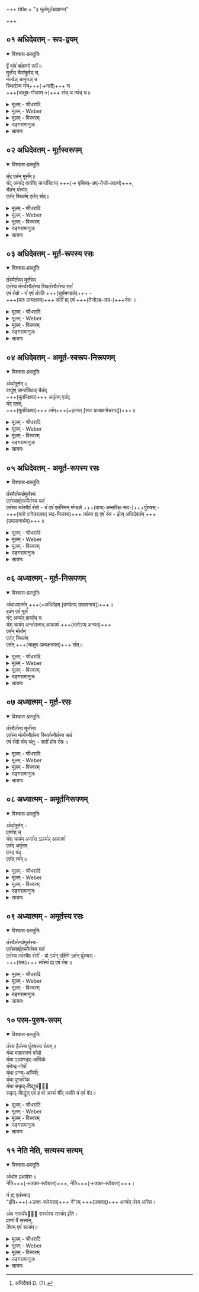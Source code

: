 +++
title = "३ मूर्तामूर्तब्राह्मणम्"

+++


## ०१ अधिदेवतम् - रूप-द्वयम्


<details open><summary>विश्वास-प्रस्तुतिः</summary>

द्वे꣡ वा꣡व꣡ ब्ब्र꣡ह्मणो रूपे꣡॥  
मूर्त्त꣡ञ् चैवा꣡मूर्तञ् च,  
म꣡र्त्त्यञ् चामृ꣡तञ् च  
स्थित꣡ञ्च य꣡च्+++(→गतौ)+++ च  
+++(चाक्षुष-गोचरम्→)+++ स꣡च् च त्य꣡च् च॥
</details>

<details><summary>मूलम् - श्रीधरादि</summary>

द्वे वाव ब्ब्र᳘ह्मणो रूपे᳘॥  
मूर्त्त᳘ञ्चैवा᳘मूर्तञ्च म᳘र्त्त्यञ्चामृ᳘तञ्च स्थित᳘ञ्च य᳘च्च स᳘च्च त्य᳘च्च॥
</details>

<details><summary>मूलम् - Weber</summary>

द्वे वाव ब्र᳘ह्मणो रूपे᳟॥  
मूर्तं᳘ चैवा᳘मूर्तं च म᳘र्त्यं चामृ᳘तं च स्थितं᳘ च य᳘च्च स᳘च्च त्यं᳘ च॥
</details>

<details><summary>मूलम् - विस्वरम्</summary>


</details>

<details><summary>रङ्गरामानुजः</summary>

**प्र- द्वे वाव ब्रह्मणो रूपे**     इत्यादि ।  
ब्रह्मणः द्वे **रूपे**     शरीरे । **वाव**     शब्दः प्रसिद्धौ ।  
के ते द्वे रूपे इत्यत्राह - **मूर्तञ्चामूर्तं च**     इत्यादि । 

**'मूर्त'**     - कठिनम् , **अमूर्तं** अकठिनम् ।  

**मर्त्यं**  - मरणधर्मात्मकम् । विनश्वरम् इत्यर्थः ।  
**अमृतं**     - तदितरत् ।

**स्थितम्**     - अव्यापकम् ।  
**यत्**     - व्यापकम् । एति गच्छति सर्वानिति यत् । व्यापकमिति यावत् ।  

**सत्**     - चाक्षुषप्रत्यक्षोपलभ्यम् । स्वतो रूपवदिति यावत् ।  
**त्यत्**     - तदितरत् इत्यर्थः ॥१॥
</details>


<details><summary>सायणः</summary>

…
</details>


## ०२ अधिदेवतम् - मूर्तस्वरूपम्


<details open><summary>विश्वास-प्रस्तुतिः</summary>

त꣡द् एत꣡न् मूर्त्त꣡म्॥  
य꣡द् अन्य꣡द् वायो꣡श् चान्त꣡रिक्षाच् +++(→ पृथिव्य्-अप्-तेजो-लक्षणं)+++,  
चैत꣡न् म꣡र्त्त्यम्  
एत꣡त् स्थित꣡म् एत꣡त् स꣡त्॥
</details>

<details><summary>मूलम् - श्रीधरादि</summary>

त᳘देत᳘न्मूर्त्तम्[[!!]]॥  
(र्त्तंय᳘) य᳘दन्य᳘द्वायो᳘श्चान्त᳘रिक्षाच्चैतन्म᳘र्त्त्यमेत᳘त्स्थित᳘मेतत्सत्[[!!]]॥
</details>

<details><summary>मूलम् - Weber</summary>

त᳘देत᳘न्मूर्त᳘म्॥  
य᳘दन्य᳘द्वायो᳘श्चान्त᳘रिक्षाच्चैतन्म᳘र्त्यमेत᳘त्स्थित᳘मेतत्स᳘त्॥
</details>

<details><summary>मूलम् - विस्वरम्</summary>


</details>

<details><summary>रङ्गरामानुजः</summary>

एवं ब्रह्मरूपत्वेन प्रतिज्ञाते मूर्तामूर्ते दर्शयन्ती श्रुतिः  
तत्र प्रथमं मूर्तमर्त्यस्थित-सद्-आत्मकं रूपं दर्शयति - तद् एतन् मूर्तम् इत्य्-आदि ।  
**यदन्यद् वायोश्चान्तरिक्षाच्च**     ।  वाय्वन्तरिक्ष-व्यतिरिक्तं पृथिव्य्-अप्-तेजो-लक्षणं यद् अस्ति, तदेतत् कठिनत्वेन मूर्तम् ।  

**एतन्मर्त्यमेतत् स्थितमेतत्सत्**     ।

तथा मूर्तत्वेनोक्तम् एतद् एव रूपं  
विनश्वरत्वाव्यापकत्व-चाक्षुष-प्रत्यक्षोपलभ्यत्व-रूप--धर्म-युक्ततया मर्त्य-स्थित-सच्-छब्द-वाच्यम् इत्य् अर्थः ।  
अत्र काठिन्यम् अप्-तेजसोः करका-सुवर्णादौ द्रष्टव्यम् ।
</details>



<details><summary>सायणः</summary>

…
</details>


## ०३ अधिदेवतम् - मूर्त-रूपस्य रसः


<details open><summary>विश्वास-प्रस्तुतिः</summary>

त꣡स्यैत꣡स्य मूर्त्त꣡स्य  
एत꣡स्य म꣡र्त्त्यस्यैत꣡स्य स्थित꣡स्यैत꣡स्य सत꣡  
एष꣡ र꣡सो - य꣡ एष꣡ त꣡पति +++(सूर्यमण्डले)+++ -  
+++(यतः प्रत्यक्षस्य)+++ स꣡तो꣡ ह्य् एष꣡ +++(तेजोऽब्-अन्न-)+++र꣡सः ॥
</details>

<details><summary>मूलम् - श्रीधरादि</summary>

(त्त᳘) त᳘स्यैत᳘स्य मूर्त्त᳘स्य॥  
(स्यै) एत᳘स्य म᳘र्त्त्यस्यैत᳘स्य स्थित᳘स्यैत᳘स्य सत᳘ ऽएष र᳘सो य ऽएष[[!!]] त᳘पति स᳘तो᳘ ह्येष रसः[[!!]]॥
</details>

<details><summary>मूलम् - Weber</summary>

त᳘स्यैत᳘स्य॥  
मूर्त᳘स्यैत᳘स्य म᳘र्त्यस्यैत᳘स्य स्थित᳘स्यैत᳘स्य सत᳘ एष र᳘सो य᳘ एष त᳘पति सतोॗ ह्येष र᳘सः॥
</details>

<details><summary>मूलम् - विस्वरम्</summary>


</details>

<details><summary>रङ्गरामानुजः</summary>

**तस्यैतस्य मूर्तस्य**     इत्यादि ।  
य एष तपति लोकं तेजोमण्डलरूपेण **एषः**     - तदेतदादित्यमण्डलं

**हि**    - यस्मात्  
**सच्**-छब्दितस्य तेजोबन्नस्य रसः  
तेजोबन्नवत् मण्डलस्य प्रत्यक्षोपलभ्यमानत्वाद् इति भावः ।  
तस्माद्धेतोः आदित्यमण्डले मूर्तत्व-मर्त्यत्व-स्थितत्त्व-सत्त्व-रूप-धर्म-चतुष्टययुक्त
तेजोबन्न-रसत्व-बुद्धिः कर्तव्या इत्यर्थः ॥ २ ॥

</details>


<details><summary>सायणः</summary>

…
</details>


## ०४ अधिदेवतम् - अमूर्त-स्वरूप-निरूपणम्


<details open><summary>विश्वास-प्रस्तुतिः</summary>

अ꣡था꣡मूर्त्तम्॥  
वायु꣡श् चान्त꣡रिक्षञ् चैत꣡द्  
+++(मूर्तापेक्षया)+++ अमृ꣡तम् एत꣡द्  
य꣡द् एत꣡त्,  
+++(मूर्तापेक्षया)+++ त्य꣡म्+++(=इतरत् [सतः प्रत्यक्षगोचरात्])+++॥
</details>

<details><summary>मूलम् - श्रीधरादि</summary>

(सो ऽथा᳘) अथा᳘मूर्त्तम्॥  
(म्वा) व्वायु᳘श्चान्त᳘रिक्षञ्चैत᳘दमृ᳘तमेतद्य᳘देतत्त्यम्[[!!]]॥
</details>

<details><summary>मूलम् - Weber</summary>

अथा᳘मूर्तम्॥  
वायु᳘श्चान्त᳘रिक्षं चैत᳘दमृ᳘तमेतद्य᳘देतत्त्य᳘म्॥
</details>

<details><summary>मूलम् - विस्वरम्</summary>


</details>

<details><summary>रङ्गरामानुजः</summary>

**प्र-- अथामूर्तम्**     इति । रूपमुच्यते इति शेषः । तदेवाह - **वायुश्चान्तरिक्षञ्च**     इति ।

**एतदमृतमेतद्यदेतत्त्यत्**     इति ।  
अत्र वाय्वाकाशयोः अमृतत्व-यत्त्व-रूपाविनश्वरत्व-व्यापकत्वे आपेक्षिके मन्तव्ये,  
त्यत्वञ्च स्वतो रूपवत्त्वाभाव-पर्यवसन्नं ग्राह्यम् ।  
अतस्तयोर् विनाशित्व-कार्यत्व-प्रत्यक्षत्वादेर् अविरोधः । 
</details>


<details><summary>सायणः</summary>

…
</details>


## ०५ अधिदेवतम् - अमूर्त-रूपस्य रसः


<details open><summary>विश्वास-प्रस्तुतिः</summary>

त꣡स्यैत꣡स्या꣡मूर्त्तस्य  
एत꣡स्यामृ꣡तस्यैत꣡स्य यत꣡  
एत꣡स्य त्य꣡स्यैष꣡ र꣡सो - य꣡ एष꣡ एत꣡स्मिन् म꣡ण्डले +++(वाय्व्-अन्तरिक्ष-रूप-)+++पु꣡रुषस् -  
+++(यतो ऽगोचरत्वात् सद्-भिन्नस्य)+++ त्य꣡स्य ह्य् एष꣡ र꣡स - इ꣡त्य् अधिदेवत꣡म् +++(उपासनार्थम्)+++॥
</details>

<details><summary>मूलम् - श्रीधरादि</summary>

(त्यन्त᳘) त᳘स्यैतस्या᳘मूर्त्तस्य॥  
(स्यै) एत᳘स्यामृ᳘तस्यैत᳘स्य यत᳘ ऽएत᳘स्य त्य᳘स्यैष र᳘सो य᳘ ऽएष᳘ ऽएत᳘स्मिन्म᳘ण्डले पु᳘रुषस्त्य᳘स्य᳘ ह्येष र᳘स ऽइ᳘त्यधिदेवतम्॥
</details>

<details><summary>मूलम् - Weber</summary>

त᳘स्यैतस्या᳘मूर्तस्य॥  
एत᳘स्यामृत᳘स्यैत᳘स्य यत᳘ एत᳘स्य त्य᳘स्यैष र᳘सो य᳘ एष᳘ एत᳘स्मिन्म᳘ण्डले पु᳘रुषस्त्य᳘स्यॗ ह्येष र᳘स इ᳘त्यधिदेवतम् [^wbr_1] ॥  

[^wbr_1]: अधिदैवतं D. (?).
</details>

<details><summary>मूलम् - विस्वरम्</summary>


</details>

<details><summary>रङ्गरामानुजः</summary>

**तस्यैतस्यामूर्तस्य**     इत्यादि । **त्यस्य ह्येष रसः**     ।

**हि**     - यस्माद् आदित्यमण्डलस्थ-पुरुषः अस्मद्-आदि-प्रत्यक्षागोचरत्वात् त्यस्य रसः ।

तस्माद् अमूर्तत्वामृतत्व-यत्त्व-त्यत्त्व-लक्षण-धर्म-चतुष्टयाश्रय--वाय्व्-अन्तरिक्ष-सत्त्व-बुद्धिः आदित्य-मण्डल-स्थ-पुरुषे परमात्मनि कर्तव्या इत्यर्थः । **इत्यधिदैवतम्**     ।  
**इति** - उक्तरीत्या  
**अधिदैवतम्** उपासनकर्तव्यता प्रकार उक्त इत्यर्थः ॥ ३ ॥
</details>


<details><summary>सायणः</summary>

…
</details>


## ०६ अध्यात्मम् - मूर्त-निरूपणम्


<details open><summary>विश्वास-प्रस्तुतिः</summary>

अ꣡थाध्यात्म꣡म् +++(=अधिदेहम् [वर्ण्यतय् उपासनाय])+++॥  
इद꣡म् एव꣡ मूर्त्तं꣡  
य꣡द् अन्य꣡त् प्राणा꣡च् च  
य꣡श् चाय꣡म् अन्त꣡रात्मन्न् आकाश꣡ +++(ततोऽप्य् अन्यत्)+++  
एत꣡न् म꣡र्त्यम्  
एत꣡त् स्थित꣡म्  
एत꣡त् +++(चाक्षुष-प्रत्यक्षत्वात्)+++ स꣡त्॥
</details>

<details><summary>मूलम् - श्रीधरादि</summary>

(म᳘) अ᳘थाध्यात्म᳘म्॥  
(मि) इद᳘मेव᳘ मूर्त्तं य᳘दन्य᳘त्प्राणा᳘च्च य᳘श्चाय᳘मन्त᳘रात्मन्नाकाश᳘ ऽएतन्म᳘र्त्त्यमेत᳘त्स्थित᳘मेतत्सत्[[!!]]॥
</details>

<details><summary>मूलम् - Weber</summary>

अ᳘थाध्यात्म᳘म्॥  
इद᳘मेव᳘ मूर्तं य᳘दन्य᳘त्प्राणा᳘च्च य᳘श्चाय᳘मन्त᳘रात्म᳘न्नाकाश᳘ एतन्म᳘र्त्यमेत᳘त्स्थित᳘मेतत्स᳘त्॥
</details>

<details><summary>मूलम् - विस्वरम्</summary>


</details>

<details><summary>रङ्गरामानुजः</summary>

**प्र--अथाध्यात्मम्**     इति ।  
इतः परम् अध्यात्मं मूर्तामूर्त-रसोपास-चिन्ता-प्रकारो **वर्ण्यते** इत्यर्थः ।  
**अध्यात्मम्**     - आत्मनि । देह इत्यर्थः ।  
**इदमेव** - आकाश इति।  
**यत्** मुख्य-**प्राणाद् अन्यत्**,  
**यश् चान्तरात्मन्** शरीरान्तः **आकाशः** तस्माच्चान्यत्,  
सर्वमिदं मूर्तीमत्यर्थः ।

**आकाश**     इत्यत्र तस्माच्च इति शेषः ।  
एतन्मर्त्यं, एतदेव स्थितं, एतदेव सच्च इत्यर्थः।
</details>


<details><summary>सायणः</summary>

…
</details>


## ०७ अध्यात्मम् - मूर्त-रसः


<details open><summary>विश्वास-प्रस्तुतिः</summary>

त꣡स्यैत꣡स्य मूर्त्त꣡स्य  
एत꣡स्य म꣡र्त्यस्यैत꣡स्य स्थित꣡स्यैत꣡स्य सत꣡   
एष꣡ र꣡सो य꣡च् च꣡क्षुः - सतो꣡ ह्येष र꣡सः॥
</details>

<details><summary>मूलम् - श्रीधरादि</summary>

(त्त᳘) त᳘स्यैत᳘स्य मूर्त्त᳘स्य॥  
(स्यै) एत᳘स्य म᳘र्त्त्यस्यैत᳘स्य स्थित᳘स्यैत᳘स्य सत᳘ ऽएष र᳘सो यच्च᳘क्षुः सतो᳘ ह्येष रसः[[!!]]॥
</details>

<details><summary>मूलम् - Weber</summary>

त᳘स्यैत᳘स्य मूर्त᳘स्य॥  
एत᳘स्य म᳘र्त्यस्यैत᳘स्य स्थित᳘स्यैत᳘स्य सत᳘ एष र᳘सो यच्च᳘क्षुः सतोॗ ह्येष र᳘सः॥
</details>

<details><summary>मूलम् - विस्वरम्</summary>


</details>

<details><summary>रङ्गरामानुजः</summary>

तस्येतस्य मूर्तस्य इत्यादि ।  
चक्षुर्-गोलस्य प्रत्यक्षोपलभ्यत्वेन सद्-रसत्व-सम्भवात्  
अनुगल??-मूर्तत्व-मर्त्यत्व-स्थितत्व-रूप-धर्म-चतुष्टय-विशिष्ट-  
प्राण-शरीरान्तर्-आकाशोभयान्य-शरीर-वर्ति    -  
वस्तु-रसत्व-बुद्धिः कर्तव्या इत्यर्थः ।  
पदार्थाः पूर्ववत् ॥ ४ ॥
</details>



<details><summary>सायणः</summary>

…
</details>


## ०८ अध्यात्मम् - अमूर्तनिरूपणम्


<details open><summary>विश्वास-प्रस्तुतिः</summary>

अ꣡था꣡मूर्त्तम् -  
प्राण꣡श् च  
य꣡श् चाय꣡म् अन्त꣡रा ऽऽत्म꣡न्न् आकाश꣡  
एत꣡द् अमृ꣡तम्  
एतद् य꣡द्  
एत꣡त् त्य꣡म्॥
</details>

<details><summary>मूलम् - श्रीधरादि</summary>

(सो ऽथा᳘) अथा᳘मूर्त्तम्॥  
(म्प्रा) प्प्राण᳘श्च य᳘श्चाय᳘मन्त᳘रा ऽऽत्म᳘न्नाकाश᳘ ऽएत᳘दमृ᳘तमेतद्य᳘देतत्त्यम्[[!!]]॥
</details>

<details><summary>मूलम् - Weber</summary>

अथा᳘मूर्तम्॥  
प्राण᳘श्च य᳘श्चाय᳘मन्त᳘रात्म᳘न्नाकाश᳘ एत᳘दमृ᳘तमेतद्य᳘देतत्त्य᳘म्॥
</details>

<details><summary>मूलम् - विस्वरम्</summary>


</details>

<details><summary>रङ्गरामानुजः</summary>

**प्र-- अथामूर्तम्**     इति । रूपमुच्यत इति शेषः । 
</details>


<details><summary>सायणः</summary>

…
</details>


## ०९ अध्यात्मम् - अमूर्तस्य रसः


<details open><summary>विश्वास-प्रस्तुतिः</summary>

त꣡स्यैत꣡स्या꣡मूर्त्तस्य-  
एत꣡स्यामृ꣡तस्यैत꣡स्य यत꣡  
एत꣡स्य त्य꣡स्यैष र꣡सो꣡ - यो ऽय꣡न् दक्षि꣡णे ऽक्ष꣡न् पु꣡रुषस् -  
+++(यतः)+++ त्य꣡स्य꣡ ह्य् एष꣡ र꣡सः॥
</details>

<details><summary>मूलम् - श्रीधरादि</summary>

(त्यन्त᳘) त᳘स्यैतस्या᳘मूर्त्तस्य॥  
(स्यै) एत᳘स्यामृ᳘तस्यैत᳘स्य यत᳘ ऽएत᳘स्य त्य᳘स्यैष र᳘सो᳘ यो ऽय᳘न्दक्षि᳘णे ऽक्षन्पु᳘रुषस्त्य᳘स्य᳘ ह्येष र᳘सः॥
</details>

<details><summary>मूलम् - Weber</summary>

त᳘स्यैतस्या᳘मूर्तस्य॥  
एत᳘स्यामृ᳘तस्यैत᳘स्य यत᳘ एत᳘स्य त्य᳘स्यैष र᳘सोॗ योऽयं᳘ दक्षिॗणेऽक्षन्पु᳘रुषस्त्य᳘स्यॗ ह्येष र᳘सः॥
</details>

<details><summary>मूलम् - विस्वरम्</summary>


</details>

<details><summary>रङ्गरामानुजः</summary>

**प्राणश्च..... एतदमृतम्** इत्यादि ।  
प्राणहार्दाकाशयोर् अमूर्तत्वामृतत्व-यत्त्व-त्यत्त्वाख्य-धर्म-चतुष्टयवत्त्वस्य पूर्वोक्तरीत्या सम्भवाद्  
अमूर्तत्वादि-धर्म-चतुष्टयाश्रय-प्राण-हार्दाकाशयोः दक्षिणाक्षि-स्थः पुरुषः परमात्मा रसः,  
तस्यास्मद्-आदि-प्रत्यक्षानुपलभ्यत्वेन त्यस्य रसत्वात् ।  
ततश् च दक्षिणाक्षिस्थे परमात्मनि अमूर्तत्वादि-चतुष्टय-विशिष्ट-प्राणहार्दाकाश-रसत्व-बुद्धिः कर्तव्या इत्यर्थः ।

ननु अहि-कुण्डलाधिकरण-भाष्ये - मूर्तामूर्तस्याचित्-प्रपञ्चस्य ब्रह्मणो रूपत्वम्।  
द्वे वाव ब्रह्मणो रूपे इत्यादिनोपदिश्यते इत्युक्तम् ।  
तत् व्याचक्षाणैर्व्यासार्यैः चिदचिदात्मकप्रपञ्च कथनेन अचित्प्रपञ्चोपि कथितस्स्यादित्यर्थः ।  
न त्वन्ययोगव्यवच्छेदः सङ्गत्युपयोगित्वेन अचित्प्रपञ्चोपादानं कृतमिति भाष्यस्थमचित् प्रपञ्चपदं चित्प्रपञ्चस्याप्युपलक्षकमिति व्याख्यातम् । न चास्मिन् श्रुतिसन्दर्भे चित्प्रपञ्चसमर्पकं किमपि पदं दृश्यते इति चेत् न ।  
वाय्वन्तरिक्षादिशब्दानां चित्संसृष्टाचित्परत्वोपपत्त्या चित्प्रपञ्चस्यापि उपादानसम्भवेन चेतनाचेतन-प्रपञ्चस्य द्वे वाव ब्रह्मणो रूपे इत्यादिना ब्रह्मशरीरत्वप्रतिपादनादिति ध्येयम् ॥ ५ ॥
</details>


<details><summary>सायणः</summary>

…
</details>


## १० परम-पुरुष-रूपम्


<details open><summary>विश्वास-प्रस्तुतिः</summary>

त꣡स्य हैत꣡स्य पु꣡रुषस्य रू꣡पम्॥  
य꣡था माहारजनं꣡ वा꣡सो  
य꣡था ऽऽपाण्ड्व्-आ꣡विकं  
य꣡थेन्द्र-गोपो꣡  
य꣡था ऽग्न्य्-अर्च्चि꣡र्  
य꣡था पुण्ड꣡रीकं  
य꣡था सकृद्-विद्युत्त꣡ᳫँ꣡  
सकृद्-विद्यु꣡त्त् एव꣡ ह꣡ वा꣡ अस्य꣡ श्री꣡र् भवति य꣡ एवं꣡ वे꣡द॥
</details>

<details><summary>मूलम् - श्रीधरादि</summary>

(स्त᳘) त᳘स्य हैत᳘स्य पु᳘रुषस्य रूपम्[[!!]]॥  
(पँय᳘) य᳘था माहारजनम्वा᳘सो य᳘था ऽऽपाण्ड्वा᳘विकं य᳘थेन्द्रगोपो य᳘था ऽग्न्यर्च्चिर्य्य᳘था पुण्ड᳘रीकं य᳘था सकृद्विद्युत्त᳘ᳫँ᳘ सकृद्विद्यु᳘त्तेव ह वा᳘ ऽअस्य श्री᳘र्भ्भवति य᳘ ऽएवम्वे᳘द॥
</details>

<details><summary>मूलम् - Weber</summary>

त᳘स्य हैत᳘स्य पु᳘रुषस्य रूप᳘म्॥  
य᳘था माहारजनं वा᳘सो य᳘था पाण्ड्वा᳘विकं य᳘थेन्द्रगोपो य᳘थाग्न्यर्चिर्य᳘था पुण्ड᳘रीकं य᳘था सकृद्विद्युत्त᳘ᳫं᳘ सकृद्विद्युॗत्तेव ह वा᳘ अस्य श्री᳘र्भवति य᳘ एवं वे᳘द॥
</details>

<details><summary>मूलम् - विस्वरम्</summary>


</details>

<details><summary>रङ्गरामानुजः</summary>

**प्र--**     अथ न केवलं ब्रह्मणो मूर्तामूर्ताख्यचेतनाचेतनशरीरकत्वम् - दिवयतेजो-विराजमान-दिव्य-विग्रहोप्य् अस्ति इत्याह -**तस्य हैतस्य पुरुषस्य रूपम्**     इत्यादिना ।  

यथा माहारजनं वासः कौसुम्भवस्रमिव यथा **पाण्ड्वाविकं**     - पाण्डरवर्णः 'कम्बल, इव’ **यथेन्द्रगोपः**     - शक्रगोपक्रिमिरिव, यथाग्नयर्चिः-अग्नेर्ज्वालेव, **यथा पुण्डरीकम्**     -

अम्भोजमिव इत्यर्थः । **यथा सकृद्विद्युत्तम्**     । विद्युत्तमिति द्युतेर्निष्ठा ।विद्योतनमिति

यावत् । **सकृत्**     - युगपत् प्रवृत्ता विद्युदिव इत्यर्थः । एवंरूपं रूपं **तस्यैतस्य**    -

मूर्तामूर्तचिदचिच्छरीरस्य तद्रसत्वेनोपास्यस्य ब्रह्मणः **ह**    - आदित्यवर्णं तमसः परस्तात्,

विद्युतः पुरुषात्, हिरण्मयः पुरुषः इत्यादिश्रुत्यन्तरप्रसिद्धं भवति इति पूर्वेणान्ययः ।

**सकृद्विद्युत्तेव ह वा अस्य श्रीर्भवति**     इति । **सकृद्विद्युत्तेव**    - युगपत्प्रवृत्तविद्युदिव ।

अस्य श्रीः प्रकाशमाना भवति । य **एवं**     - पूर्वोक्तरीत्या **वेद**    -उपास्ते इत्यर्थः ।
</details>


<details><summary>सायणः</summary>

…
</details>


## ११ नेति नेति, सत्यस्य सत्यम्


<details open><summary>विश्वास-प्रस्तुतिः</summary>

अ꣡था꣡त ऽआदेशः॥  
ने꣡ति+++(→उक्त-रूपेयत्ता)+++, ने꣡ति+++(→उक्त-रूपेयत्ता)+++।  

न꣡ ह्य् एत꣡स्माद्  
"इ꣡ति+++(→उक्त-रूपेयत्ता)+++ ने꣡"त्य्  +++(उक्ताद्)+++ अन्य꣡त् प꣡रम् अस्ति।  

अ꣡थ नामधे꣡यᳫँ᳭ सत्त्य꣡स्य सत्त्य꣡म् इ꣡ति।  
प्राणा꣡ वै꣡ सत्त्य꣡न्,  
ते꣡षाम् एष꣡ सत्य꣡म्॥
</details>

<details><summary>मूलम् - श्रीधरादि</summary>

(दा) अथा᳘त ऽआदेशः॥  
(शो) ने᳘ति ने᳘ति न᳘ ह्येत᳘स्मादि᳘ति ने᳘त्यन्यत्प᳘रमस्त्य᳘थ नामधे᳘यᳫँ᳭ सत्त्य᳘स्य सत्त्यमि᳘ति प्प्राणा वै᳘ सत्त्यन्ते᳘षामेष᳘ सत्त्यम्[[!!]]॥
</details>

<details><summary>मूलम् - Weber</summary>

अथा᳘त आदेशो᳟॥  
ने᳘ति ने᳘ति नॗ ह्येत᳘स्मादि᳘ति ने᳘त्यन्यत्प᳘रमस्त्य᳘थ नामधे᳘यᳫं सत्य᳘स्य सत्यमि᳘ति प्राणा वै᳘ सत्यं ते᳘षामेष᳘ सत्य᳘म्॥
</details>

<details><summary>मूलम् - विस्वरम्</summary>


</details>

<details><summary>रङ्गरामानुजः</summary>

द्वे वाव ब्रह्मणो रूपे इति मूर्तामूर्तात्मकरूपवत्त्वे ब्रह्मणः कथिते तत्प्रयुक्तेयत्ता-लक्षण-परिच्छेद-रूप-प्रकारवत्त्वं प्राप्तं प्रतिषेद्धुम् उपक्रमते - **अथात आदेशो नेति नेति आदेशः**     - उपदेश इत्यर्थः ।  
क्रियत इति शेषः ।  
**अथ**     - शब्दो वाक्यान्तरोपन्यासार्यः ।  
**अतः**     - पूर्वं ब्रह्मणो मूर्तामूर्तशरीरत्वेन उक्तत्वात् तत्प्रयुक्तेयत्तानिवारणाय अयमुपदेशः क्रियत इत्यर्थः ।  
इति शब्द इयत्तालक्षणप्रकारवचनः ।  
**नेति नेति**     - नैवम् नैवम् इत्यर्थः ।  
मूर्तामूर्तात्मक-रूपद्वयवत्त्व-प्रयुक्तेयत्ता-लक्षण-प्रकार-युक्तो नेत्य् अर्थः ।  
इयत्तायाः नेति नेतीत?? वीप्सा आत्यन्तिकाभाव द्योतनार्था ।  

नेति नेतीतीयत्ता-निषेध एव -  
न पूर्वोक्तप्रकारनिषेध इत्यभिप्रायेणाह -  
**न ह्येतस्माद् इति नेत्यन्यत्परमस्ति**     इति ।  

**इति नेति**     इयत्ता-रहितं यद् ब्रह्म ।
प्रतिपादितम्, तस्मादेतस्मादन्यद्वस्तु परं न ह्यस्ति ।  
ब्रह्मणोऽन्यत् स्वरूपतो गुणतश्च **परं**- उत्कृष्टं नास्तीत्यर्थः ।  
न त्व् अन्य-मात्रस्यात्र निषेधः ।  
तथा हि सति अन्यत् - परमिति पदद्वयान्यतरवैयर्थ्यापत्तेरिति द्रष्टव्यम् ।  

तद् उपपादयति -  
**अथ नामधेयं सत्यस्य सत्यं प्राणा वै सत्यं प्राणा वै सत्यं तेषामेष सत्यम्**     इति । प्रकृतिवत् स्वरूपविकाररहिततया

सत्यशब्दवाच्येभ्यः प्राणशब्दनिर्दिष्टेभ्य चेतनेभ्योऽपि कदाचिदपि ज्ञानादिसङ्कोचाभावात्

परमात्मा **सत्यं**     - निर्विकारमित्यतः तस्य सत्यस्य सत्यमिति नामधेयं भवति । अतः

चेतनाचेतनाभ्यां परः स एवेति न ततोऽप्यन्यः पर इत्यर्थः ।

ननु द्वे वाव ब्रह्मणो रूपे इति पूर्वमुपदिष्टस्य मूर्तामूर्तात्मकरूपस्य, तस्य हैतस्य

पुरुषस्य रूपं यथा माहारजनं वासः इति सन्दर्भेण उपदिष्टस्य वा रूपस्य अथात आदेशो

नेति नेति इत्यनेन निषेधः किं न स्यादिति चेत् - न, तथा सति रूपिणोपि ब्रह्मणः

प्रतिषेधः प्राप्नोति । ननु तथा सति मानान्तराप्राप्तब्रह्मस्वरूपप्रतिपादकशास्त्राप्रामाण्यप्रसङ्गात्

तन्निषेधो नोपपद्यते इति चेन्न - द्वे वाव ब्रह्मणो रूपे इति ब्रह्मणो मानान्तराप्राप्त-

मूर्तामूर्तात्मकरूपद्वयवत्त्वप्रतिपादकशास्त्रस्याप्यप्रामाण्यप्रसङ्गसाम्यात् । न चोपासनार्थ

तदुपदेशसाफल्यमिति वाच्यम् । ब्रह्मस्वरूपेऽपि तथात्वप्रसङ्गात् । अतः नेति नेति इत्यनेन

इयत्तैव निषिध्यते ।  
इदं वाक्यम् उभयलिङ्गपादे प्रकृतैतावत्वम् (ब्र.सू.३-२-२१) इति सूत्रे चिन्तितम् ।  
तत्र हि संसारिजीवस्येव ब्रह्मणोऽपि मनुष्यादिदेहान्तरवस्थित्या  
तत्प्रयुक्तसुखदुःखभोक्तृत्वमपि प्रसजेत् ।  
यद्यपि परमात्मनो देहान्तरावस्थितिप्रयुक्तभोक्तृत्वम् आशङ्क्य परितो

दह्यमानगृहान्तर्वतित्वे देवदत्तयज्ञदत्तयोरविशिष्टेऽपि तत्स्वामिनस्तदभिमानिनो देवदत्तस्येव

यज्ञदत्तस्य तत्कृतदुःखादर्शनवत् देहान्तर्वर्तित्वे जीवपरयोरविशिष्टेऽपि तयोरन्यः पिप्पलं

स्वाद्वत्ति अनश्नन् अन्योऽभिचाकशीति (मुं.उ.३-१-१) इति श्रुत्यनुसारेण देहाभिमानि

जीववत् न परस्य भोक्तृत्वमिति सम्भोगप्राप्तिरिति चेन्न वैशेष्यात् (ब्र.सू.१-२-८) इति

सूत्रे स्थितम् । तथा स्मृतिपादेपि सर्वस्यापि परमात्मशरीरतया शरीरं प्रति स्वामित्वमपि

परमात्मनोऽस्तीति मनुष्यादिशरीरस्वामिनः तदन्तर्वर्तिनः परमात्मनो भोक्तृत्वमवर्जनीयमिति

जीवेश्वरस्वभावाविभाग इति पूर्वपक्षं प्रापय्य शरीरस्वामित्वेपि तदन्तर्वतित्वेति नित्याविर्भूतापहत-

पाप्मत्वादिगुणकस्य परमात्मनो न भोक्तृत्वप्रसङ्गः । यथा लोके राजशासनानुवर्तिनां

तदतिवर्तिनां च राजानुग्रहनिग्रहकृतसुखदुःखयोगेपि न राज्ञि तत्प्रसक्तिः । एवं न

परमात्मनि शात्सरि भोक्तृत्वप्रसक्तिरिति भोक्त्रापत्तेरविभागश्चेत्स्यालोकवत् (ब्र.सू.२-१-१४)

इत्यधिकरणे स्थितम् ॥

तथापि शासकस्यापि राज्ञः स्वेच्छयापि पूयशोणितादिकर्दमिते कारागृहेय सतो

दुःखसम्बन्धापरिहारवत् परमात्मनोपि स्वेच्छया हेयेषु मनुष्यादिशरीरेषु वसतो

दुःखसम्बन्धोऽपरिहार्यः । ब्राह्मणादिशरीरस्वामित्वाच्च, ब्राह्मणादिशब्दवाच्यत्वावश्यम्भावेन

ब्राह्मणो यजेत इत्यादि विधिकिङ्करत्वावश्यंभावेन कर्मवश्यत्वादेरप्यवश्यम्भावात्

इति पूर्वपक्षे प्राप्ते - न स्थानतोपि परस्योभयलिङ्गं सर्वत्र हि (ब्र.सू.३-२-११) मनुष्यादि-

देहस्थानप्रयुक्तं भोक्तृत्वं परस्य न सम्भवति । अपहतपाप्म विजरो विमृत्युर्विशोको

विजिधित्सोऽपिपासः सत्यकामः सत्यसङ्कल्पः (छां.उ.८-१-५) इति श्रुत्या सर्वत्र हि

विद्यमानं परं ब्रह्म हेयप्रत्यनीकत्वकल्याणैकतानत्वरूपोभयलिङ्गयुक्तमेव भवति । अतो न

भोक्तृत्वप्रसङ्गः । भेदादिति चेन्न प्रत्येकमतद्वचनात् (ब्र.सू.३-२-१२) यथा जीवस्य

अपहतपाप्मत्वादिगुणाष्टकयुक्तस्यापि मनुष्यादि देहयोगरूपावस्थाभेदाभ्दोक्तृत्वम् - एवं

परमात्मनोऽपि किं न स्यादिति चेन्न - स त आत्मान्तर्याम्यमृत इति । अन्तर्यामिणः

परस्य ब्रह्मणो नित्याविर्भूतगुणाष्टकत्वलक्षणामृतत्वं श्रूयते - अतो न जीवसाम्यम् । अपि

चैवमेके (ब्र.सू.३-२-१३) अपि च एके शाखिनः तयोरन्यः पिप्पलं स्वाद्वत्त्यनश्नन्नन्योऽभि-

चाकशीति (मुं.उ.३-१-१, श्वे.उ.४-६) इति जीवपरयोर्भोक्तृत्वलक्षणं वैषम्यमधीयते ।

अरूपवदेव हि तत्प्रधानत्वात् (ब्र.सू.३-२-१४) सर्वशरीर्यपि ब्रह्म अरूपवदेव - अशरीरि-

तुल्यमेव । आकाशो ह वै नामरूपयोनिर्वहिता ते यदन्तरेति (छा.उ.८-१४-१),

नामरूपकार्यास्पृष्टतत्वे सति नामरूपनिर्वोढृत्वस्य प्रतिपादनेन मनुष्यादिनामरूप-

सम्बन्धकृतकार्यस्य तत्राप्रसक्तेः । अतः सर्वत्र विद्यमानमपि ब्रह्म उभयलिङ्गमेव ।

ननु ब्रह्मणः कल्याणगुणा न सन्ति - अथात आदेशो नेति नेति इति प्रतिषेधादिति

चेत् - तत्राह प्रकाशवच्चावैयर्थ्यात् (ब्र.सू.३-२-१५)। यथा सत्यं ज्ञानमनन्तं ब्रह्म

(तै.आन.२-१) इति श्रुत्यवैय्यर्थ्याय ज्ञानादिरूपत्वमभ्युपगम्यते । एवं सत्यकामस्सत्यसङ्कल्प

इत्यादि श्रुत्यवैयर्थ्याय कल्याणगुणगणोप्यभ्युपगन्तव्यः । ननु सत्यं ज्ञानमिति ज्ञानस्वरूपत्व

प्रतिपादनादेव ज्ञानस्य गुणाश्रयत्वासम्भवात् अर्थात् 'गुणा' निषिद्धा इति चेत् तत्राह - आह

च तन्मात्रम् (ब्र.सू.३-२-१६) सत्यं ज्ञानमिति श्रुतिः ब्रह्मणो 'ज्ञानरूपतामात्रं प्रतिपादयति

न गुणाश्रयतां प्रतिषेधति । तेजोरूपस्य 'सूर्यस्य' प्रभारूपतेजोन्तराश्रयत्ववत् ज्ञानरूपस्यापि

ब्रह्मणः सार्वज़्याद्याश्रयत्वमुपपद्यते । दर्शयति चाथो अपि स्मर्यते (ब्र.सू.३-२-१७)

दर्शयति च वेदान्तगणः निष्कलं निष्क्रियं शान्तं निरवद्यं निरञ्जनम् (श्वे.उ.६-१९)

परास्य शक्तिः विविधैव श्रूयते स्वाभाविकी ज्ञानबलक्रिया च । (श्वे.उ.६-८) इति ब्रह्मण

उभयलिङ्गत्वम् । स्मर्यते च यो मामजमनादिं च वेत्ति लोकमहेश्वरम् । (भ.गी.१०-३)

इत्यादिभिः ।

अत एव च उपमा सूर्यकादिवत् (ब्र.सू.३-२-१८) । यत एवं तत्तत्स्थानस्थितस्यापि

तद्दोषास्पृष्टत्वम् अत एव,

आकाशमेकं हि यथा घटादिषु पृथग्भवेत् ।

तथात्मैकोऽप्यनेकस्थो जलाधारेष्विवांशुमान् ॥

एक एव हि भूतात्मा भूते भूते व्यवस्थितः । (याज्ञ.स्मृ.३-१४४)

एकधा बहुधा चैव दृश्यते जलचन्द्रवत् ॥ (ब्र.उ.१-२)

इति जलगतसूर्यप्रतिबिम्बादिवदिति दृष्टान्तो युज्यते-अम्बुवदग्रहणात्तु न तथात्वम्

(ब्र.सू.३-२-१९) । तु शब्दः चोद्यं द्योतयति । अम्बुवदिति सप्तम्यन्ताद्वतिः । परमात्मनः

न तथात्वम् - सूर्यप्रतिबिम्बादिसाम्यं न सम्भवतीत्यर्थः । कुतः? अम्बुवदग्रहणात् -

अम्बुनि यथा प्रतिबिम्बो गृह्यते - न तथा हि परमात्मा गृह्यते । तत्र हि अजलस्थमेव

प्रतिबिम्बं जलस्थमिव गृह्यते । अतः तत्र तद्गतदोषासंस्पर्शो युज्यते । प्रकृते च

विकारान्तर्वर्तिनि ब्रह्मणि तद्गतदोषासंस्पर्शो न युज्यते वक्तुम् । वृद्धिह्रासभाक्त्व-

मन्तर्भावादुभयसामञ्जस्यादेवं दर्शनाच्च । (ब्र.सू.३-२-२०) विकारान्तर्भावप्रयुक्तविकारगत-

वृद्धिह्रासादि भाक्त्वलक्षणो यो दोषः स नापतति तद्गततया प्रतीयमानस्यापि

तद्गतदोषास्पृष्टत्वांशे आकाशसूर्यरूपदृष्टान्तद्वयसामञ्जस्य सम्भवात् । सिंह इव माणवकः

इत्यादौ विवक्षित कार्यांश एव दृष्टान्तत्वदर्शनाच्च न सर्वथा साम्यं दृष्टान्तदान्तिकयोः

अपेक्षितमिति भावः ॥

ननु द्वे वाव ब्रह्मणो रूपे इति प्रकृतस्य मूर्तामूर्तात्मकप्रपञ्चस्य, यथा माहारजनं

वासः इत्यादिनोपक्षिप्तस्य आकारविशेषस्य च, अथात आदेशो नेति नेति इति प्रतिषेधात्

निर्विशेषमेव ब्रह्म । अतो नोभयलिङ्गत्वमिति । तत्राह प्रकृतैतावत्वं हि प्रतिषेधति ततो

ब्रवीति च भूयः (ब्र.सू.३-२-२१) । प्रकृतैः द्वे वाव ब्रह्मणो रूपे इत्यादिना प्रतिपादितैः

रूपैः ब्रह्मणो यदेतावत्त्वम् परिच्छिन्नत्वलक्षणो यः प्रकारः, तं इति शब्देन परामृश्य

नेतिनेति इति निषेधति, न तु स्वरूपेण ब्रह्म - सम्बन्धिरूपं निषेधति । न हि श्रुतिः

स्वयमेव मानान्तराप्राप्तं मूर्तामूर्तात्मकप्रपञ्चरूपत्वं ब्रह्मणः प्रतिपाद्य स्वयमेव निषेधति

इति युज्यते वक्तुम् । 'प्रक्षालनाद्धि पङ्कस्य दूरादस्पर्शनं वरम् इति न्यायात् ।अत

एव निषेधानन्तरमपि ब्रह्मणो भूयो गुणनातं 'ब्रवीति श्रुतिः। न ह्येतस्मादिति नेत्य**न्यत्परमस्ति**    

इति स्वरूपतो गुणतश्च सर्वोत्कृष्टत्वं प्रतिपाद्यते । अथ नामधेयं सत्यस्य सत्यम सत्यम् इति

नामधेयरूपगुणवत्ता च प्रतिपाद्यते । अतः नेति नेति इति प्रकृतैतावत्त्वमात्रस्य निषेधः।

तदव्यक्तमाह मि (ब्र.सू,३-२-२२) । **तत्**     - ब्रहा अव्यक्तम् मानतरागम्यमिति

श्रुतिराह- म चक्षुषा ग्रह्यते नापि वाचा (मुं.उ,३-१.८) इति । ततश्च मानान्तरागम्यस्य

श्रुत्येकसमधिगम्यस्य ब्रहारवरूपस्य बा, मूर्तामूर्तात्मकप्रपञ्चशरीरकत्वस्य वा न निषेधो

युक्तः।

अपि संराधने प्रत्यक्षानुमानाभ्याम् (ब्र.सू,३-२-२३) । संराधनं सम्यक्प्रीणनम् ।

भक्तिरूपापन्ननिदिध्यासनम् । तस्मिन् सत्येव साक्षात्कारः, नान्यथा इति,

ततस्तु तं पश्यते निष्कलं ध्यायमानः । (मुं.उ,३-१-८)

माह वेदैर्न तपसा न दानेन न चेज्यया । (भ.गी.११.५३)

भक्त्त्या त्वनन्यया शक्य अहमेवंविधोऽर्जुन ॥ (भ.गी.११.५४)

इति श्रुतिस्मृतिभ्यामवगम्यते । प्रकाशादिवच्चावैशेष्यं प्रकाशश्च कर्मण्यभ्यासात्

(ब्र.सू.३-२-२४) । निदिध्यासनजन्यसाक्षात्कारदशायांच 'ब्रह्मस्वरूपं भूतानन्दज्ञानादितुल्यतया

अहंमनुरभवं सूर्यश्च (ऋ.सं. ४-२६-१) इति ब्रह्मशरीरभूतमनुसूर्यादिप्रपञ्चस्यापि

तत्त्वविद्भिर्वामदेवादिभिः साक्षात्क्रियमाणत्वात् ब्रह्मस्वरूपवत्तच्छरीरभूतमूर्तामूर्तात्मक-

प्रपञ्चस्याप्यबाधितत्वं सिद्धम् । ब्रह्मस्वरूपप्रकाशश्च 'कथं भवति इत्याकाङ्क्षायामाह-

प्रकाशश्च कर्मण्यभ्यासादिति । संराधनात्मके ध्यानरूपे कर्मण्यभ्यासात् प्रकाशो भवति

ध्याननिर्मथनाभ्यासात् देवं पश्येन्निगूढवत् (श्वे,उ.१-१४) इति श्रुत्युक्तरिति भावः।

अतोऽनन्तेन तथा हि लिङ्गम् (ब्र.सू.३-२-२५) । अतः उक्तहेतुभिः अनन्तेन

कल्याणगुणेन विशिष्टं ब्रह्म । तथा हि सत्येव उभयलिङ्गं ब्रह्म उपपन्नं भवतीत्यर्थः ।

इति तत्र स्थितम् ।

न ह्येतस्मादिति नेत्यन्यत्परमस्ति इति वाक्यं तत्रैव पादे तथान्यप्रतिषंधात्

(ब्र.सू.३-२.३५) इति सूत्रे चिन्तितम् । तत्र हि उक्तात् परब्रह्मणोपि पर किञ्चिदस्ति य

आत्मा स सेतुर्विधृति (छां.उ.८-४-१) इति सेतुत्वश्रवणात् । सेतुर्हि कूलान्तरप्रापकः।

एवमस्यापि परस्य ब्रह्मणः प्राप्यान्तर प्रापकत्वमभ्युपगन्तव्यम् । किञ्च, चतुष्पाद्ब्रह्म

(छां.उ.३-१८-२) षोडशकलमिति 'एतस्य ब्रह्मणः' परिच्छिन्नत्वावगमात् अपरिच्छिन्नं

मुख्यं ब्रह्मेतोजगत्कारणात् अन्यदिति निश्चीयते । तथा, अमृतस्यैष सेतुः (मुं.उ.२-२-५)

इति प्राप्येणामृतेन सम्बन्धो व्यपदिश्यते । तथा परात्परं पुरुषमुपैति दिव्यम् (मुं.उ.३-२-८)

इति परस्माद्ब्रह्मणः प्राप्यस्य भेदो व्यपदिश्यते । अतः परब्रह्मणोपि अन्यत्प्राप्यान्तरमस्तीति

परमतःसेतून्मानसम्बन्धभेदव्यपदेशेभ्यः (ब्र.सू.३-२-३०) इति सूत्रेण पूर्वपक्षं 'प्रापय्य'

उत्तरं पठति -

सामान्यात्तु (ब्र.सू.३-२-३१) तु शब्दः पक्षं व्यावर्तयति । असङ्करकारित्व-

लक्षणसेतुसामान्यात् सेतुरिति ब्रह्मोच्यते । एष सेतुर्विधरण एषां लोकानामसम्भेदाय

(बृ.उ.६-४-२२) इति श्रुतेः । प्रसिद्धो हि सेतुः पार्श्वद्वयवर्तिजलासङ्करकारीति भावः ।

बुद्ध्यर्थः पादवत् (ब्र.सू.३-२-३२)। चतुष्पाद्ब्रह्म इत्युन्मानव्यपदेशो बुद्ध्यर्थः, उपासनार्थः ।

यथा ब्रह्मप्रतीकभूते मनसि वाक्पादः प्राणः पादः इति व्यपदेशो उपासनार्थः, तद्वत् । न हि

मनसो वागादि पादवत्वं वास्तवं सम्भवति । स्थानविशेषात्प्रकाशादिवत् (ब्र.सू.३-२-३३)।

यथा आलोकाकाशादेः वातायनघटादिस्थानभेदात् परिच्छिन्नतया अनुसन्धानम्,

एवमनुन्मितस्यापि ब्रह्मण उन्मितत्वमुपपद्यत इति भावः । उपपत्तेश्च (ब्र.सू.३-२-३४) ।

यमेवैष वृणुते तेन लभ्यः (मुं. उ. ३-२-३) इति स्वप्राप्तेस्स्वयमेव साधनतया जोघुष्यमाणे

ब्रह्मणि, अमृतस्यैष सेतुरिति श्रुतस्य प्राप्यप्रापकभावसम्बन्धस्य उपपत्तेरित्यर्थः ।

तथान्यप्रतिषेधात् (ब्र.सू.३-२-३५) । यदुक्तम् परात्परमिति पर भेदो व्यपदिश्यत इति

तन्न। न ह्येतस्मादिति नेत्यन्यत्परमस्तीति इति नेतिशब्दनिर्दिष्टात् एतस्माद्ब्रह्मणो अन्यत्परं

नास्तीत्यन्यस्य परस्य प्रतिषेधात् । परात्परं पुरुषम् इति श्रुतिस्तु अक्षरात्परतः परः

(मुं.उ.२-१-२) इति अक्षरापेक्षया परस्मात्समष्टिजीवात् परम् अदृश्यत्वादिगुणकं प्रकृतं

भूतयोन्यक्षरपुरुषमेव प्रतिपादयतीत्यर्थः । अनेन सर्वगतत्वमायामशब्दादिभ्यः (ब्र.सू.३-२-३६)

अनेन ब्रह्मणा सर्वस्य जगतो गतत्वं - व्याप्तत्वम्, तेनेदं पूर्णं पुरुषेण सर्वं (श्वे.उ.३-९)

अन्तर्बहिश्च तत्सर्वं व्याप्य नारायणः स्थितः (तै.ना.११) नित्यं विभुं सर्वगतं सुसूक्ष्मम्

(मु.उ.१-१-६) इत्यादिभिरायामवाचिशब्दादियुक्तैः प्रमाणैरवगम्यते । अत इदमेव परं

ब्रह्म सर्वस्मात्परमिति स्थितम् । प्रकृतमनुसरामः ॥ ६ ॥

</details>


<details><summary>सायणः</summary>

…
</details>

